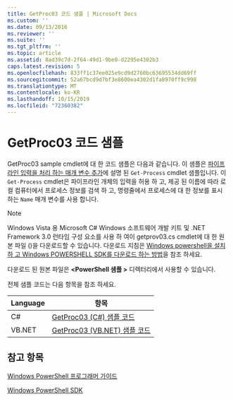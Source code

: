 ```yaml
---
title: GetProc03 코드 샘플 | Microsoft Docs
ms.custom: ''
ms.date: 09/13/2016
ms.reviewer: ''
ms.suite: ''
ms.tgt_pltfrm: ''
ms.topic: article
ms.assetid: 8ad39c7d-2f64-49d1-9be0-d2295e4302b3
caps.latest.revision: 5
ms.openlocfilehash: 833ff1c37ee025e9cd9d2760bc63695534dd69ff
ms.sourcegitcommit: 52a67bcd9d7bf3e8600ea4302d1fa8970ff9c998
ms.translationtype: MT
ms.contentlocale: ko-KR
ms.lasthandoff: 10/15/2019
ms.locfileid: "72360382"
---
```

# <a name="getproc03-code-samples"></a>GetProc03 코드 샘플

GetProc03 sample cmdlet에 대 한 코드 샘플은 다음과 같습니다. 이 샘플은 [파이프라인 입력을 처리 하는 매개 변수 추가](../cmdlet/adding-parameters-that-process-pipeline-input.md)에 설명 된 `Get-Process` cmdlet 샘플입니다. 이 `Get-Process` cmdlet은 파이프라인 개체의 입력을 허용 하 고, 제공 된 이름에 따라 로컬 컴퓨터에서 프로세스 정보를 검색 하 고, 명령줄에서 프로세스에 대 한 정보를 표시 하는 `Name` 매개 변수를 사용 합니다.

> [!NOTE]
> Windows Vista 용 Microsoft C# Windows 소프트웨어 개발 키트 및 .NET Framework 3.0 런타임 구성 요소를 사용 하 여이 getprov03.cs cmdlet에 대 한 원본 파일 ()을 다운로드할 수 있습니다. 다운로드 지침은 [Windows powershell을 설치 하 고 Windows POWERSHELL SDK를 다운로드 하는 방법](/powershell/developer/installing-the-windows-powershell-sdk)을 참조 하세요.
>
> 다운로드 된 원본 파일은 **\<PowerShell 샘플 >** 디렉터리에서 사용할 수 있습니다.

전체 샘플 코드는 다음 항목을 참조 하세요.

|Language|항목|
|--------------|-----------|
|C#|[GetProc03 (C#) 샘플 코드](./getproc03-csharp-sample-code.md)|
|VB.NET|[GetProc03 (VB.NET) 샘플 코드](./getproc03-vb-net-sample-code.md)|

## <a name="see-also"></a>참고 항목

[Windows PowerShell 프로그래머 가이드](./windows-powershell-programmer-s-guide.md)

[Windows PowerShell SDK](../windows-powershell-reference.md)